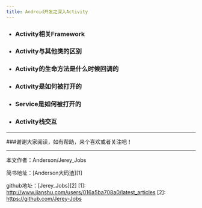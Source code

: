```yaml
---
title: Android开发之深入Activity
---
```


- ### Activity相关Framework
- ### Activity与其他类的区别
- ### Activity的生命方法是什么时候回调的
- ### Activity是如何被打开的
- ### Service是如何被打开的
- ### Activity栈交互


 ----------
 ###谢谢大家阅读，如有帮助，来个喜欢或者关注吧！

 ----------
 本文作者：Anderson/Jerey_Jobs

 简书地址：[Anderson大码渣][1]

 github地址：[Jerey_Jobs][2]
  [1]: http://www.jianshu.com/users/016a5ba708a0/latest_articles
  [2]: https://github.com/Jerey-Jobs
